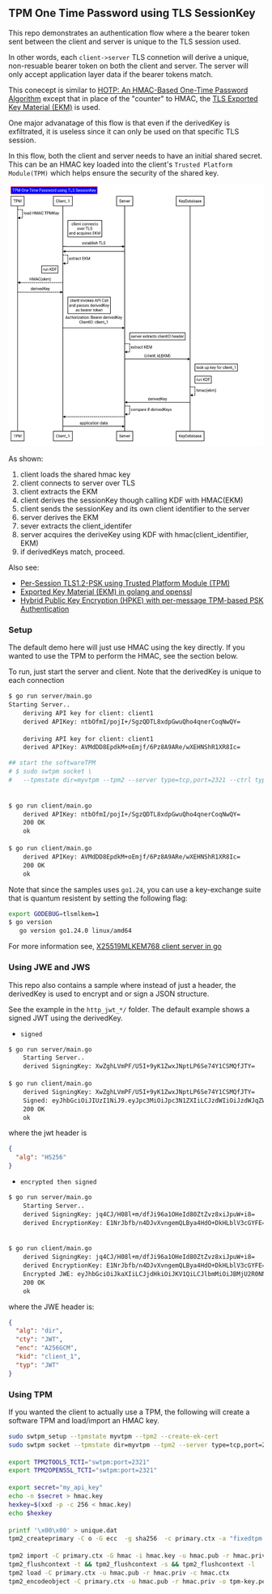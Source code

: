 
## TPM One Time Password using TLS SessionKey

This repo demonstrates an authentication flow where a the bearer token sent between the client and server is unique to the TLS session used.

In other words, each `client->server` TLS connetion will derive a unique, non-resuable bearer token on both the client and server.   The server will only
accept application layer data if the bearer tokens match.

This conecept is similar to [HOTP: An HMAC-Based One-Time Password Algorithm](https://datatracker.ietf.org/doc/rfc4226/)  except that in place of the "counter" to HMAC, the [TLS Exported Key Material (EKM)](https://datatracker.ietf.org/doc/html/rfc5705) is used.

One major advanatage of this flow is that even if the derivedKey is exfiltrated, it is useless since it can only be used on that specific TLS session.

In this flow, both the client and server needs to have an initial shared secret.  This can be an HMAC key loaded into the client's `Trusted Platform Module(TPM)` which helps ensure the security of the shared key.

![images/TLS_TPM_OTP.png](images/TLS_TPM_OTP.png)

As shown:

1. client loads the shared hmac key
2. client connects to server over TLS
3. client extracts the EKM
4. client derives the sessionKey though calling KDF with HMAC(EKM)
5. client sends the sessionKey and its own client identifier to the server
6. server derives the EKM
7. sever extracts the client_identifer
8. server acquires the deriveKey using KDF with hmac(client_identifier, EKM)
9. if derivedKeys match, proceed.


Also see:

- [Per-Session TLS1.2-PSK using Trusted Platform Module (TPM)](https://github.com/salrashid123/tls_psk_tpm)
- [Exported Key Material (EKM) in golang and openssl](https://github.com/salrashid123/go_ekm_tls)
- [Hybrid Public Key Encryption (HPKE) with per-message TPM-based PSK Authentication](https://github.com/salrashid123/hpke_tpm_psk)

### Setup


The default demo here will just use HMAC using the key directly.  If you wanted to use the TPM to perform the HMAC, see the section below.

To run, just start the server and client.  Note that the derivedKey is unique to each connection


```bash
$ go run server/main.go 
Starting Server..
    deriving API key for client: client1
    derived APIKey: ntbOfmI/pojI+/SgzQDTL8xdpGwuQho4qnerCoqNwQY=

    deriving API key for client: client1
    derived APIKey: AVMdDD8EpdkM+oEmjf/6Pz8A9ARe/wXEHNShR1XR8Ic=
```

```bash
## start the softwareTPM
# $ sudo swtpm socket \
#   --tpmstate dir=myvtpm --tpm2 --server type=tcp,port=2321 --ctrl type=tcp,port=2322 --flags not-need-init,startup-clear --log level=5


$ go run client/main.go 
    derived APIKey: ntbOfmI/pojI+/SgzQDTL8xdpGwuQho4qnerCoqNwQY=
    200 OK
    ok

$ go run client/main.go 
    derived APIKey: AVMdDD8EpdkM+oEmjf/6Pz8A9ARe/wXEHNShR1XR8Ic=
    200 OK
    ok
```

Note that since the samples uses `go1.24`, you can use a key-exchange suite that is quantum resistent by setting the following flag:

```bash
export GODEBUG=tlsmlkem=1
$ go version
   go version go1.24.0 linux/amd64
```
For more information see, [X25519MLKEM768 client server in go](https://github.com/salrashid123/ml-kem-tls-keyexchange)


### Using JWE and JWS

This repo also contains a sample where instead of just a header, the derivedKey is used to encrypt and or sign a JSON structure.

See the example in the `http_jwt_*/` folder.   The default example shows a signed JWT using the derivedKey.

- `signed`

```bash
$ go run server/main.go 
    Starting Server..
    derived SigningKey: XwZghLVmPF/U5I+9yK1ZwxJNptLP6Se74Y1CSMQfJTY=

$ go run client/main.go 
    derived SigningKey: XwZghLVmPF/U5I+9yK1ZwxJNptLP6Se74Y1CSMQfJTY=
    Signed: eyJhbGciOiJIUzI1NiJ9.eyJpc3MiOiJpc3N1ZXIiLCJzdWIiOiJzdWJqZWN0In0.fLSIRp4So0H2Pe9HAyqAgprpE7m5Mdb3JEvkM6SOPhc
    200 OK
    ok
```

where the jwt header is

```json
{
  "alg": "HS256"
}
```

- `encrypted then signed`

```bash
$ go run server/main.go 
    Starting Server..
    derived SigningKey: jq4CJ/H08l+m/dfJi96a1OHeId80ZtZvz8xiJpuW+i8=
    derived EncryptionKey: E1NrJbfb/n4DJvXvngemQLBya4HdO+DkHLblV3cGYFE=


$ go run client/main.go 
    derived SigningKey: jq4CJ/H08l+m/dfJi96a1OHeId80ZtZvz8xiJpuW+i8=
    derived EncryptionKey: E1NrJbfb/n4DJvXvngemQLBya4HdO+DkHLblV3cGYFE=
    Encrypted JWE: eyJhbGciOiJkaXIiLCJjdHkiOiJKV1QiLCJlbmMiOiJBMjU2R0NNIiwia2lkIjoiY2xpZW50XzEiLCJ0eXAiOiJKV1QifQ..UufNES78x_xBEyb1.SU3IvwAJdRP868vdiWvQTuWomnv-1lSpQn0VvIDkp3bQhTIRgGNIHs3AmeKiGPM6NkHaYa0l_d3KvY766Tk-Tc5BjkZ2akliC8qbOxvkZqU3pAS9f99vy0XZe4PfvvF_tHaxUcijTFSXScaR.I0drMfegG3lkwV19eD7USw
    200 OK
    ok
```

where the JWE header is:

```json
{
  "alg": "dir",
  "cty": "JWT",
  "enc": "A256GCM",
  "kid": "client_1",
  "typ": "JWT"
}
```

### Using TPM

If you wanted the client to actually use a TPM, the following will create a software TPM and load/import an HMAC key.

```bash
sudo swtpm_setup --tpmstate myvtpm --tpm2 --create-ek-cert
sudo swtpm socket --tpmstate dir=myvtpm --tpm2 --server type=tcp,port=2321 --ctrl type=tcp,port=2322 --flags not-need-init,startup-clear --log level=5

export TPM2TOOLS_TCTI="swtpm:port=2321"
export TPM2OPENSSL_TCTI="swtpm:port=2321"

export secret="my_api_key"
echo -n $secret > hmac.key
hexkey=$(xxd -p -c 256 < hmac.key)
echo $hexkey

printf '\x00\x00' > unique.dat
tpm2_createprimary -C o -G ecc  -g sha256  -c primary.ctx -a "fixedtpm|fixedparent|sensitivedataorigin|userwithauth|noda|restricted|decrypt" -u unique.dat

tpm2 import -C primary.ctx -G hmac -i hmac.key -u hmac.pub -r hmac.priv
tpm2_flushcontext -t && tpm2_flushcontext -s && tpm2_flushcontext -l
tpm2 load -C primary.ctx -u hmac.pub -r hmac.priv -c hmac.ctx
tpm2_encodeobject -C primary.ctx -u hmac.pub -r hmac.priv -o tpm-key.pem
```


